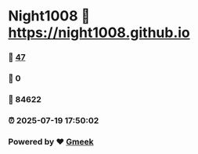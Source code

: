 # Night1008 :link: https://night1008.github.io 
### :page_facing_up: [47](https://night1008.github.io/tag.html) 
### :speech_balloon: 0 
### :hibiscus: 84622 
### :alarm_clock: 2025-07-19 17:50:02 
### Powered by :heart: [Gmeek](https://github.com/Meekdai/Gmeek)
